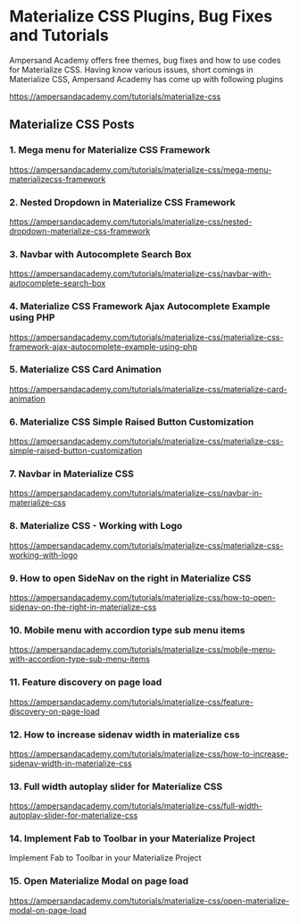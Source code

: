 # Materialize CSS Plugins, Bug Fixes and Tutorials

Ampersand Academy offers free themes, bug fixes and how to use codes for Materialize CSS. 
Having know various issues, short comings in Materialize CSS, Ampersand Academy has come up with following plugins

https://ampersandacademy.com/tutorials/materialize-css

## Materialize CSS Posts

### 1. Mega menu for Materialize CSS Framework
https://ampersandacademy.com/tutorials/materialize-css/mega-menu-materializecss-framework

### 2. Nested Dropdown in Materialize CSS Framework
https://ampersandacademy.com/tutorials/materialize-css/nested-dropdown-materialize-css-framework

### 3. Navbar with Autocomplete Search Box
https://ampersandacademy.com/tutorials/materialize-css/navbar-with-autocomplete-search-box

### 4. Materialize CSS Framework Ajax Autocomplete Example using PHP
https://ampersandacademy.com/tutorials/materialize-css/materialize-css-framework-ajax-autocomplete-example-using-php

### 5. Materialize CSS Card Animation
https://ampersandacademy.com/tutorials/materialize-css/materialize-card-animation

### 6. Materialize CSS Simple Raised Button Customization
https://ampersandacademy.com/tutorials/materialize-css/materialize-css-simple-raised-button-customization

### 7. Navbar in Materialize CSS
https://ampersandacademy.com/tutorials/materialize-css/navbar-in-materialize-css

### 8. Materialize CSS - Working with Logo
https://ampersandacademy.com/tutorials/materialize-css/materialize-css-working-with-logo

### 9. How to open SideNav on the right in Materialize CSS
https://ampersandacademy.com/tutorials/materialize-css/how-to-open-sidenav-on-the-right-in-materialize-css

### 10. Mobile menu with accordion type sub menu items
https://ampersandacademy.com/tutorials/materialize-css/mobile-menu-with-accordion-type-sub-menu-items

### 11. Feature discovery on page load
https://ampersandacademy.com/tutorials/materialize-css/feature-discovery-on-page-load

### 12. How to increase sidenav width in materialize css
https://ampersandacademy.com/tutorials/materialize-css/how-to-increase-sidenav-width-in-materialize-css

### 13. Full width autoplay slider for Materialize CSS
https://ampersandacademy.com/tutorials/materialize-css/full-width-autoplay-slider-for-materialize-css

### 14. Implement Fab to Toolbar in your Materialize Project
Implement Fab to Toolbar in your Materialize Project

### 15. Open Materialize Modal on page load
https://ampersandacademy.com/tutorials/materialize-css/open-materialize-modal-on-page-load
